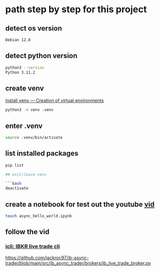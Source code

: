 # path step by step for this project

## detect os version

```bash
Debian 12.8 
```

## detect python version


```bash
python3 --version
Python 3.11.2
```


## create venv

[install venv — Creation of virtual environments](https://docs.python.org/3/library/venv.html)

```bash
python3 -m venv .venv
```

## enter .venv

```bash
source .venv/bin/activate
```

## list installed packages

```bash
pip list

## exit/leave venv

```bash
deactivate
```

## create a notebook for test out the youtube [vid](https://www.youtube.com/watch?v=gyy_BFNui40&list=PLCZZtBmmgxn8CFKysCkcl-B1tqRgCCNIX&index=2)

```bash
touch async_hello_world.ipynb
```

## follow the vid

### [icli: IBKR live trade cli](https://github.com/mattsta/icli)


https://github.com/jackroc97/ib-async-trader/blob/main/src/ib_async_trader/brokers/ib_live_trade_broker.py 